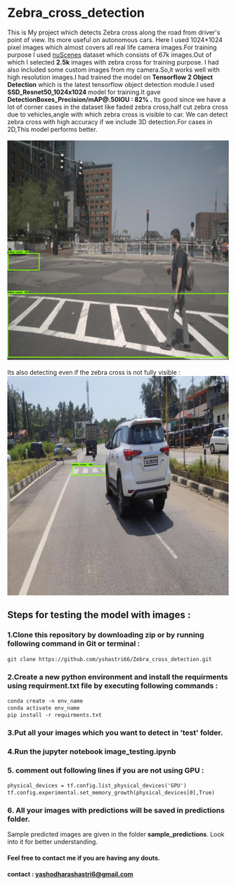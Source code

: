 # Zebra_cross_detection
This is My project which detects Zebra cross along the road from driver's point of view. Its more useful on autonomous cars.
Here I used 1024*1024 pixel images which almost covers all real life camera images.For training purpose I used 
[nuScenes](https://www.nuscenes.org/) dataset which consists of 67k images.Out of which I selected <b>2.5k</b> images with zebra cross for training purpose. I had also included 
some custom images from my camera.So,it works well with high resolution images.I had trained the model on <b>Tensorflow 2 Object Detection</b> which is the latest
tensorflow object detection module.I used <b>SSD_Resnet50_1024x1024 </b> model for training.It gave <b>DetectionBoxes_Precision/mAP@.50IOU : 82% .</b>
Its good since we have a lot of corner cases in the dataset like faded zebra cross,half cut zebra cross due to vehicles,angle with which zebra cross is visible to car.
We can detect zebra cross with high accuracy if we include 3D detection.For cases in 2D,This model performs better.<br><br>
<img src="https://github.com/yshastri66/Zebra_cross_detection/blob/master/sample_predictions/test-1770.jpg" width="700" height="500">
<br><br>Its also detecting even if the zebra cross is not fully visible : <br>
<img src="https://github.com/yshastri66/Zebra_cross_detection/blob/master/sample_predictions/train-2801.jpg" width="700" height="500">

## Steps for testing the model with images :
### 1.Clone this repository by downloading zip or by running following command in Git or terminal :
```
git clone https://github.com/yshastri66/Zebra_cross_detection.git
```

### 2.Create a new python environment and install the requirments using requirment.txt file by executing following commands :
```
conda create -n env_name
conda activate env_name
pip install -r requirments.txt
```
### 3.Put all your images which you want to detect in <b>'test'</b> folder.
### 4.Run the jupyter notebook image_testing.ipynb
### 5. comment out following lines if you are not using GPU :
```
physical_devices = tf.config.list_physical_devices('GPU')
tf.config.experimental.set_memory_growth(physical_devices[0],True)
```
### 6. All your images with predictions will be saved in predictions folder.
Sample predicted images are given in the folder <b>sample_predictions</b>. Look into it for better understanding.
#### Feel free to contact me if you are having any douts.
#### contact : yashodharashastri6@gmail.com

